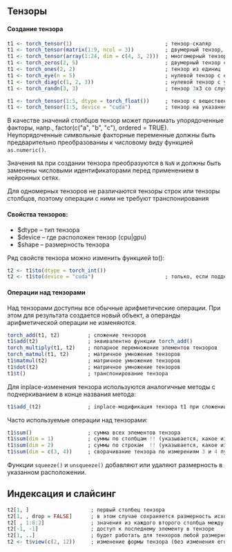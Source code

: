 ## Тензоры
#### Создание тензора
```r
t1 <- torch_tensor(1)                              ; тензор-скаляр
t1 <- torch_tensor(matrix(1:9, ncol = 3))          ; двумерный тензор, созданный из матрицы
t1 <- torch_tensor(array(1:24, dim = c(4, 3, 2)))  ; многомерный тензор
t1 <- torch_zeros(2, 5)                            ; двумерный тензор с нулевыми значениями
t1 <- torch_ones(2, 2)                             ; тензор из единиц
t1 <- torch_eye(n = 5)                             ; нулевой тензор с единицами на главной диагонали
t1 <- torch_diag(c(1, 2, 3))                       ; нулевой тензор с указанными значениями на главной диагонали
t1 <- torch_randn(3, 3)                            ; тензор 3x3 со случайными значениями

t1 <- torch_tensor(1:5, dtype = torch_float())     ; тензор с вещественными значениями
t1 <- torch_tensor(1:5, device = "cuda")           ; тензор на указанном устройстве
```
В качестве значений столбцов тензор может принимать упорядоченные факторы, напр., factor(c("a", "b", "c"), ordered = TRUE).
Неупорядоченные символьные факторные переменные должны быть предварительно преобразованиы к числовому виду функцией `as.numeric()`.

Значения `NA` при создании тензора преобразуются в `NaN` и должны быть заменены числовыми идентификаторами перед применением в нейронных сетях.

Для одномерных тензоров не различаются тензоры строк или тензоры столбцов, поэтому операции с ними не требуют транспонирования

#### Свойства тензоров:
* $dtype – тип тензора
* $device – где расположен тензор (cpu|gpu)
* $shape – размерность тензора

Ряд свойств тензора можно изменить функцией to():
```r
t2 <- t1$to(dtype = torch_int())
t2 <- t1$to(device = "cuda")                       ; только, если поддерживается cuda
```

#### Операции над тензорами
Над тензорами доступны все обычные арифметические операции. При этом для результата создается новый объект, а операнды арифметической операции не изменяются.
```r
torch_add(t1, t2)         ; сложение тензоров
t1$add(t2)                ; эквивалентно функции torch_add()
torch_multiply(t1, t2)    ; попарное перемножение элементов тензоров
torch_matmul(t1, t2)      ; матричное умножение тензоров
t1$matmul(t2)             ; матричное умножение тензоров
t1$dot(t2)                ; матричное умножение тензоров
t1$t()                    ; транспонирование тензора
```
Для inplace-изменения тензора используются аналогичные методы с подчеркиванием в конце названия метода:
```r
t1$add_(t2)               ; inplace-модификация тензора t1 при сложении
```
Часто используемые операции над тензорами:
```r
t1$sum()                  ; сумма всех элементов тензора
t1$sum(dim = 1)           ; суммы по столбцам !! (указывается, какое измерение сворачивается)
t1$sum(dim = 2)           ; суммы по строкам  !! (указывается, какое измерение сворачивается)
t1$sum(dim = c(3, 4))     ; сворачивание тензора по измерениям 3 и 4 путем суммирования
```
Функции `squeeze()` и `unsqueeze()` добавляют или удаляют размерность в указанном расположении.

## Индексация и слайсинг
```r
t2[1, ]                    ; первый столбец тензора
t2[1, , drop = FALSE]      ; в этом случае сохраняется размерность исходного тенхора (остальншые размерности превращаются в 1)
t2[ , 1:8:2]               ; значения из каждого второго столбца между столбцами 1 и 8
t2[-1, -1]                 ; доступ к последнему элементу в тензоре
t2[1, ..]                  ; будет работать для тенхоров любой размерности
t2 <- t$view(c(2, 12))     ; изменение формы тензора (без изменения его расположения в памяти)
```
